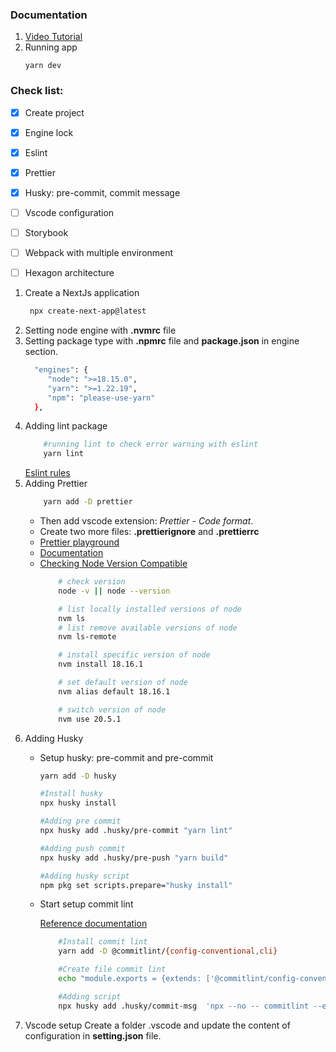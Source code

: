 ### Documentation
1. [Video Tutorial](https://www.youtube.com/watch?v=Iu5aZDqZt8E)
2. Running app
   ```
   yarn dev
   ```
### Check list:
- [x] Create project
- [x] Engine lock
- [x] Eslint
- [x] Prettier
- [x] Husky: pre-commit, commit message
- [ ] Vscode configuration
- [ ] Storybook
- [ ] Webpack with multiple environment
- [ ] Hexagon architecture


1. Create a NextJs application
   ```bash
    npx create-next-app@latest
   ```
2. Setting node engine with **.nvmrc** file
3. Setting package type with **.npmrc** file and **package.json** in engine section.
   ```bash
     "engines": {
        "node": ">=18.15.0",
        "yarn": ">=1.22.19",
        "npm": "please-use-yarn"
     },
   ```
4. Adding lint package
    ```bash 
        #running lint to check error warning with eslint
        yarn lint
    ```
    [Eslint rules](https://eslint.org/docs/latest/rules/)
5. Adding Prettier
    ```bash 
        yarn add -D prettier
    ```
    - Then add vscode extension: <i>Prettier - Code format</i>.
    - Create two more files: **.prettierignore** and **.prettierrc**
    - [Prettier playground](https://prettier.io/playground/)
    - [Documentation](https://prettier.io/docs/en/install.html)
    - [Checking Node Version Compatible](https://gist.github.com/chranderson/b0a02781c232f170db634b40c97ff455)
        ```bash 
            # check version
            node -v || node --version

            # list locally installed versions of node
            nvm ls
            # list remove available versions of node
            nvm ls-remote

            # install specific version of node
            nvm install 18.16.1

            # set default version of node
            nvm alias default 18.16.1

            # switch version of node
            nvm use 20.5.1
        ```
6. Adding Husky
   - Setup husky: pre-commit and pre-commit 
        ```bash
        yarn add -D husky

        #Install husky 
        npx husky install 

        #Adding pre commit 
        npx husky add .husky/pre-commit "yarn lint"

        #Adding push commit
        npx husky add .husky/pre-push "yarn build"

        #Adding husky script
        npm pkg set scripts.prepare="husky install"
        ```

    - Start setup commit lint
  
        [Reference documentation](https://github.com/conventional-changelog/commitlint)

        ```bash 
            #Install commit lint
            yarn add -D @commitlint/{config-conventional,cli}

            #Create file commit lint
            echo "module.exports = {extends: ['@commitlint/config-conventional']}" > commitlint.config.js

            #Adding script
            npx husky add .husky/commit-msg  'npx --no -- commitlint --edit ${1}'
        ```
7. Vscode setup
   Create a folder .vscode and update the content of configuration in **setting.json** file.

